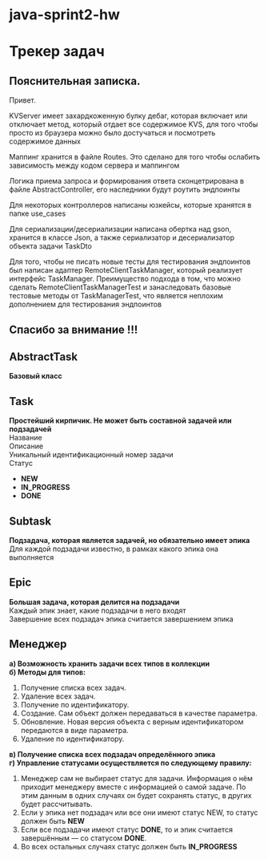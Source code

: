 # java-sprint2-hw
# Трекер задач
## Пояснительная записка.

Привет.

KVServer имеет захардкоженную булку дебаг, которая включает или отключает метод, который отдает все содержимое KVS, для того чтобы просто из браузера можно было достучаться и посмотреть содержимое данных

Маппинг хранится в файле Routes. Это сделано для того чтобы ослабить зависимость между кодом сервера и маппингом

Логика приема запроса и формирования ответа сконцетрирована в файле AbstractController, его наследники будут
роутить эндпоинты

Для некоторых контроллеров написаны юзкейсы, которые хранятся в папке use_cases

Для сериализации/десериализации написана обертка над gson, хранится в классе Json, а также сериализатор  и
десериализатор объекта задачи TaskDto

 Для того, чтобы не писать новые тесты для тестирования эндпоинтов был написан адаптер RemoteClientTaskManager,  который реализует интерфейс TaskManager. Преимущество подхода в том, что можно сделать
      RemoteClientTaskManagerTest и занаследовать базовые тестовые методы от TaskManagerTest, что является неплохим
      дополнением для тестирования эндпоинтов

## Спасибо за внимание !!!
  
## AbstractTask
**Базовый класс**  
## Task
**Простейший кирпичик. Не может быть составной задачей или подзадачей**  
    Название  
    Описание  
    Уникальный идентификационный номер задачи  
    Статус  
* **NEW**
* **IN_PROGRESS**
* **DONE**

## Subtask  
**Подзадача, которая является задачей, но обязательно имеет эпика**  
Для каждой подзадачи известно, в рамках какого эпика она выполняется
  
## Epic  
**Большая задача, которая делится на подзадачи**  
Каждый эпик знает, какие подзадачи в него входят  
Завершение всех подзадач эпика считается завершением эпика  

## Менеджер
**а) Возможность хранить задачи всех типов в коллекции**   
**б) Методы для типов:**  
1. Получение списка всех задач.  
2. Удаление всех задач.    
3. Получение по идентификатору.  
4. Создание. Сам объект должен передаваться в качестве параметра.  
5. Обновление. Новая версия объекта с верным идентификатором передаются в виде параметра.  
6. Удаление по идентификатору.  

**в) Получение списка всех подзадач определённого эпика**  
**г) Управление статусами осуществляется по следующему правилу:** 
1. Менеджер сам не выбирает статус для задачи. Информация о нём приходит менеджеру вместе с информацией о самой задаче. По этим данным в одних случаях он будет сохранять статус, в других будет рассчитывать.
2. Если у эпика нет подзадач или все они имеют статус NEW, то статус должен быть **NEW**
3. Если все подзадачи имеют статус **DONE**, то и эпик считается завершённым — со статусом **DONE**.
4. Во всех остальных случаях статус должен быть **IN_PROGRESS**



